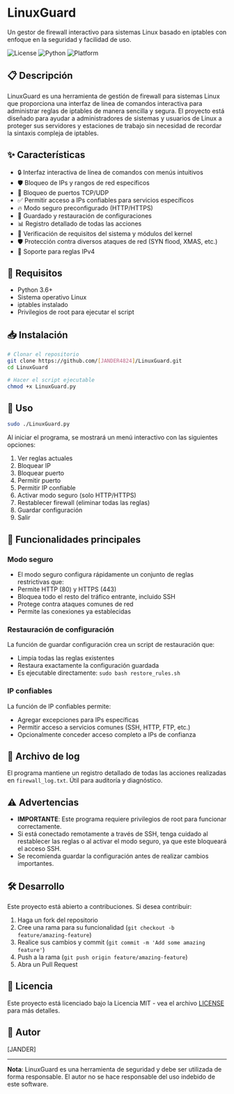 # LinuxGuard

Un gestor de firewall interactivo para sistemas Linux basado en iptables con enfoque en la seguridad y facilidad de uso.

![License](https://img.shields.io/badge/License-MIT-green.svg)
![Python](https://img.shields.io/badge/Python-3.6+-blue.svg)
![Platform](https://img.shields.io/badge/Platform-Linux-orange.svg)

## 📋 Descripción

LinuxGuard es una herramienta de gestión de firewall para sistemas Linux que proporciona una interfaz de línea de comandos interactiva para administrar reglas de iptables de manera sencilla y segura. El proyecto está diseñado para ayudar a administradores de sistemas y usuarios de Linux a proteger sus servidores y estaciones de trabajo sin necesidad de recordar la sintaxis compleja de iptables.

## ✨ Características

- 🔒 Interfaz interactiva de línea de comandos con menús intuitivos
- 🛡️ Bloqueo de IPs y rangos de red específicos
- 🚫 Bloqueo de puertos TCP/UDP
- ✅ Permitir acceso a IPs confiables para servicios específicos
- 🔥 Modo seguro preconfigurado (HTTP/HTTPS)
- 💾 Guardado y restauración de configuraciones
- 📊 Registro detallado de todas las acciones
- 🔄 Verificación de requisitos del sistema y módulos del kernel
- 🛡️ Protección contra diversos ataques de red (SYN flood, XMAS, etc.)
- 📌 Soporte para reglas IPv4

## 🔧 Requisitos

- Python 3.6+
- Sistema operativo Linux
- iptables instalado
- Privilegios de root para ejecutar el script

## 📥 Instalación

```bash
# Clonar el repositorio
git clone https://github.com/[JANDER4824]/LinuxGuard.git
cd LinuxGuard

# Hacer el script ejecutable
chmod +x LinuxGuard.py
```

## 🚀 Uso

```bash
sudo ./LinuxGuard.py
```

Al iniciar el programa, se mostrará un menú interactivo con las siguientes opciones:

1. Ver reglas actuales
2. Bloquear IP
3. Bloquear puerto
4. Permitir puerto
5. Permitir IP confiable
6. Activar modo seguro (solo HTTP/HTTPS)
7. Restablecer firewall (eliminar todas las reglas)
8. Guardar configuración
0. Salir

## 🔑 Funcionalidades principales

### Modo seguro

- El modo seguro configura rápidamente un conjunto de reglas restrictivas que:
- Permite HTTP (80) y HTTPS (443)
- Bloquea todo el resto del tráfico entrante, incluido SSH
- Protege contra ataques comunes de red
- Permite las conexiones ya establecidas

### Restauración de configuración

La función de guardar configuración crea un script de restauración que:
- Limpia todas las reglas existentes
- Restaura exactamente la configuración guardada
- Es ejecutable directamente: `sudo bash restore_rules.sh`

### IP confiables

La función de IP confiables permite:
- Agregar excepciones para IPs específicas
- Permitir acceso a servicios comunes (SSH, HTTP, FTP, etc.)
- Opcionalmente conceder acceso completo a IPs de confianza

## 📝 Archivo de log

El programa mantiene un registro detallado de todas las acciones realizadas en `firewall_log.txt`. Útil para auditoría y diagnóstico.

## ⚠️ Advertencias

- **IMPORTANTE**: Este programa requiere privilegios de root para funcionar correctamente.
- Si está conectado remotamente a través de SSH, tenga cuidado al restablecer las reglas o al activar el modo seguro, ya que este bloqueará el acceso SSH.
- Se recomienda guardar la configuración antes de realizar cambios importantes.

## 🛠️ Desarrollo

Este proyecto está abierto a contribuciones. Si desea contribuir:

1. Haga un fork del repositorio
2. Cree una rama para su funcionalidad (`git checkout -b feature/amazing-feature`)
3. Realice sus cambios y commit (`git commit -m 'Add some amazing feature'`)
4. Push a la rama (`git push origin feature/amazing-feature`)
5. Abra un Pull Request

## 📄 Licencia

Este proyecto está licenciado bajo la Licencia MIT - vea el archivo [LICENSE](LICENSE) para más detalles.

## 👤 Autor

[JANDER]

---

**Nota**: LinuxGuard es una herramienta de seguridad y debe ser utilizada de forma responsable. El autor no se hace responsable del uso indebido de este software.
